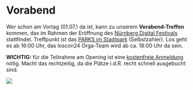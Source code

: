 # Vorabend

Wer schon am Vortag (01.07.) da ist, kann zu unserem **Vorabend-Treffen** kommen, das im Rahmen der Eröffnung des [Nürnberg Digital Festivals](https://nuernberg.digital/) stattfindet. Treffpunkt ist das [PARKS im Stadtpark](https://maps.app.goo.gl/V1sAhTFScahfb7Lc9) (Selbstzahler). Los geht es ab 16:00 Uhr, das loscon24 Orga-Team wird ab ca. 18:00 Uhr da sein.

**WICHTIG:** für die Teilnahme am Opening ist eine [kostenfreie Anmeldung](https://nuernberg.digital/programm/details/nuernberg-digital-festival-2024-opening.html) nötig. Macht das rechtzeitig, da die Plätze i.d.R. recht schnell ausgebucht sind.

<a href="https://nuernberg.digital/programm/details/nuernberg-digital-festival-2024-opening.html" target="_blank"><img src="https://nuernberg.digital/uploads/tx_seminars/ndf24_240503_opening_programmbild16x9.jpg" /></a>